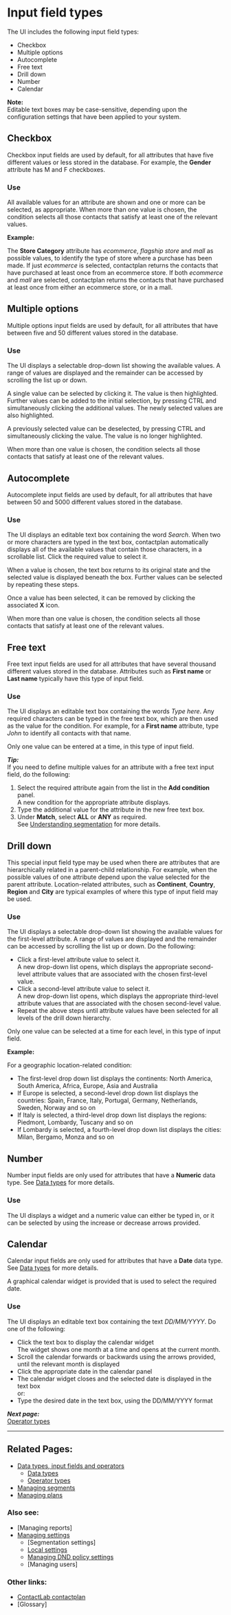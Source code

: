# Input field types

The UI includes the following input field types:  

- Checkbox  
- Multiple options  
- Autocomplete  
- Free text  
- Drill down  
- Number  
- Calendar  

**Note:**  
Editable text boxes may be case-sensitive, depending upon the configuration settings that have been applied to your system.  

## Checkbox  

Checkbox input fields are used by default, for all attributes that have five different values or less stored in the database. For example, the **Gender** attribute has M and F checkboxes.  

### Use  

All available values for an attribute are shown and one or more can be selected, as appropriate. When more than one value is chosen, the condition selects all those contacts that satisfy at least one of the relevant values.  

**Example:**  

The **Store Category** attribute has *ecommerce*, *flagship store* and *mall* as possible values, to identify the type of store where a purchase has been made. If just *ecommerce* is selected, contactplan returns the contacts that have purchased at least once from an ecommerce store. If both *ecommerce* and *mall* are selected, contactplan returns the contacts that have purchased at least once from either an ecommerce store, or in a mall.  

## Multiple options  

 Multiple options input fields are used by default, for all attributes that have between five and 50 different values stored in the database.  

### Use  

The UI displays a selectable drop-down list showing the available values. A range of values are displayed and the remainder can be accessed by scrolling the list up or down.  

A single value can be selected by clicking it. The value is then highlighted. Further values can be added to the initial selection, by pressing CTRL and simultaneously clicking the additional values. The newly selected values are also highlighted.  

A previously selected value can be deselected, by pressing CTRL and simultaneously clicking the value. The value is no longer highlighted.  

When more than one value is chosen, the condition selects all those contacts that satisfy at least one of the relevant values.  

## Autocomplete  

Autocomplete input fields are used by default, for all attributes that have between 50 and 5000 different values stored in the database.  

### Use  

The UI displays an editable text box containing the word *Search*. When two or more characters are typed in the text box, contactplan automatically displays all of the available values that contain those characters, in a scrollable list. Click the required value to select it.  

When a value is chosen, the text box returns to its original state and the selected value is displayed beneath the box. Further values can be selected by repeating these steps.  

Once a value has been selected, it can be removed by clicking the associated **X** icon.  

When more than one value is chosen, the condition selects all those contacts that satisfy at least one of the relevant values.  

## Free text  

Free text input fields are used for all attributes that have several thousand different values stored in the database. Attributes such as **First name** or **Last name** typically have this type of input field.  

### Use  

The UI displays an editable text box containing the words *Type here*. Any required characters can be typed in the free text box, which are then used as the value for the condition. For example, for a **First name** attribute, type *John* to identify all contacts with that name.  

Only one value can be entered at a time, in this type of input field.  

***Tip:***  
If you need to define multiple values for an attribute with a free text input field, do the following:  

1. Select the required attribute again from the list in the **Add condition** panel.  
  A new condition for the appropriate attribute displays.  
2. Type the additional value for the attribute in the new free text box.  
3. Under **Match**, select **ALL** or **ANY** as required.  
  See [Understanding segmentation](UnderstandingSegmentation) for more details.  

## Drill down  

This special input field type may be used when there are attributes that are hierarchically related in a parent-child relationship. For example, when the possible values of one attribute depend upon the value selected for the parent attribute. Location-related attributes, such as **Continent**, **Country**, **Region** and **City** are typical examples of where this type of input field may be used.  

### Use  

The UI displays a selectable drop-down list showing the available values for the first-level attribute. A range of values are displayed and the remainder can be accessed by scrolling the list up or down. Do the following:  

- Click a first-level attribute value to select it.  
  A new drop-down list opens, which displays the appropriate second-level attribute values that are associated with the chosen first-level value.  
- Click a second-level attribute value to select it.  
  A new drop-down list opens, which displays the appropriate third-level attribute values that are associated with the chosen second-level value.  
- Repeat the above steps until attribute values have been selected for all levels of the drill down hierarchy.  

Only one value can be selected at a time for each level, in this type of input field.  

**Example:**  

For a geographic location-related condition:

- The first-level drop down list displays the continents: North America, South America, Africa, Europe, Asia and Australia  
- If Europe is selected, a second-level drop down list displays the countries: Spain, France, Italy, Portugal, Germany, Netherlands, Sweden, Norway and so on  
- If Italy is selected, a third-level drop down list displays the regions: Piedmont, Lombardy, Tuscany and so on  
- If Lombardy is selected, a fourth-level drop down list displays the cities: Milan, Bergamo, Monza and so on  

## Number  

Number input fields are only used for attributes that have a **Numeric** data type. See [Data types](DataTypes) for more details.  

### Use  

The UI displays a widget and a numeric value can either be typed in, or it can be selected by using the increase or decrease arrows provided.  

## Calendar  

Calendar input fields are only used for attributes that have a **Date** data type. See [Data types](DataTypes) for more details.  

A graphical calendar widget is provided that is used to select the required date.  

### Use  

The UI displays an editable text box containing the text *DD/MM/YYYY*. Do one of the following:  

- Click the text box to display the calendar widget  
  The widget shows one month at a time and opens at the current month.  
- Scroll the calendar forwards or backwards using the arrows provided, until the relevant month is displayed  
- Click the appropriate date in the calendar panel  
- The calendar widget closes and the selected date is displayed in the text box  
  or:  
- Type the desired date in the text box, using the DD/MM/YYYY format  

***Next page:***  
[Operator types](OperatorTypes)  

----------

## Related Pages:  

- [Data types, input fields and operators](InputBoxOperators)  
  - [Data types](DataTypes)  
  - [Operator types](OperatorTypes)  
- [Managing segments](ManagingSegments)  
- [Managing plans](ManagingPlans)  

### Also see:  

- [Managing reports]  
- [Managing settings](ManagingSettings)  
  - [Segmentation settings]  
  - [Local settings](LocalSettings)  
  - [Managing DND policy settings](ManagingDND)  
  - [Managing users]  

### Other links:  

- [ContactLab contactplan](Home)  
- [Glossary]  
